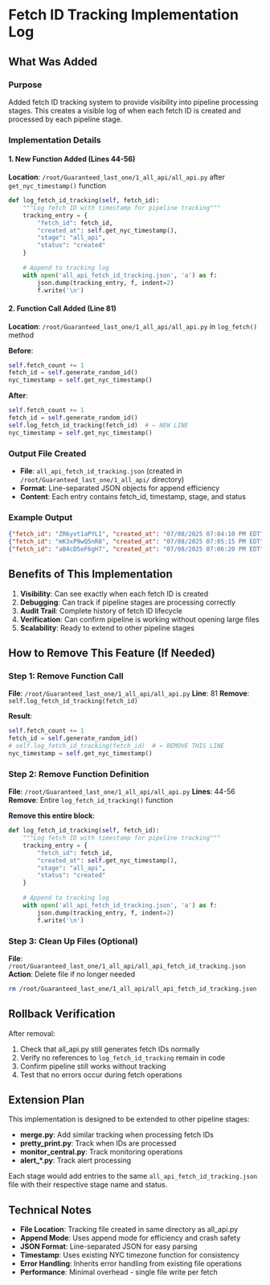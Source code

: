 # Fetch ID Tracking Implementation Log

## What Was Added

### Purpose
Added fetch ID tracking system to provide visibility into pipeline processing stages. This creates a visible log of when each fetch ID is created and processed by each pipeline stage.

### Implementation Details

#### 1. New Function Added (Lines 44-56)
**Location**: `/root/Guaranteed_last_one/1_all_api/all_api.py` after `get_nyc_timestamp()` function

```python
def log_fetch_id_tracking(self, fetch_id):
    """Log fetch ID with timestamp for pipeline tracking"""
    tracking_entry = {
        "fetch_id": fetch_id,
        "created_at": self.get_nyc_timestamp(),
        "stage": "all_api",
        "status": "created"
    }
    
    # Append to tracking log
    with open('all_api_fetch_id_tracking.json', 'a') as f:
        json.dump(tracking_entry, f, indent=2)
        f.write('\n')
```

#### 2. Function Call Added (Line 81)
**Location**: `/root/Guaranteed_last_one/1_all_api/all_api.py` in `log_fetch()` method

**Before**:
```python
self.fetch_count += 1
fetch_id = self.generate_random_id()
nyc_timestamp = self.get_nyc_timestamp()
```

**After**:
```python
self.fetch_count += 1
fetch_id = self.generate_random_id()
self.log_fetch_id_tracking(fetch_id)  # ← NEW LINE
nyc_timestamp = self.get_nyc_timestamp()
```

### Output File Created
- **File**: `all_api_fetch_id_tracking.json` (created in `/root/Guaranteed_last_one/1_all_api/` directory)
- **Format**: Line-separated JSON objects for append efficiency
- **Content**: Each entry contains fetch_id, timestamp, stage, and status

### Example Output
```json
{"fetch_id": "ZR6yvt1aPYLI", "created_at": "07/08/2025 07:04:10 PM EDT", "stage": "all_api", "status": "created"}
{"fetch_id": "mK3xP9wQ5nR8", "created_at": "07/08/2025 07:05:15 PM EDT", "stage": "all_api", "status": "created"}
{"fetch_id": "aB4cD5eF6gH7", "created_at": "07/08/2025 07:06:20 PM EDT", "stage": "all_api", "status": "created"}
```

## Benefits of This Implementation

1. **Visibility**: Can see exactly when each fetch ID is created
2. **Debugging**: Can track if pipeline stages are processing correctly
3. **Audit Trail**: Complete history of fetch ID lifecycle
4. **Verification**: Can confirm pipeline is working without opening large files
5. **Scalability**: Ready to extend to other pipeline stages

## How to Remove This Feature (If Needed)

### Step 1: Remove Function Call
**File**: `/root/Guaranteed_last_one/1_all_api/all_api.py`
**Line**: 81
**Remove**: `self.log_fetch_id_tracking(fetch_id)`

**Result**:
```python
self.fetch_count += 1
fetch_id = self.generate_random_id()
# self.log_fetch_id_tracking(fetch_id)  # ← REMOVE THIS LINE
nyc_timestamp = self.get_nyc_timestamp()
```

### Step 2: Remove Function Definition
**File**: `/root/Guaranteed_last_one/1_all_api/all_api.py`
**Lines**: 44-56
**Remove**: Entire `log_fetch_id_tracking()` function

**Remove this entire block**:
```python
def log_fetch_id_tracking(self, fetch_id):
    """Log fetch ID with timestamp for pipeline tracking"""
    tracking_entry = {
        "fetch_id": fetch_id,
        "created_at": self.get_nyc_timestamp(),
        "stage": "all_api",
        "status": "created"
    }
    
    # Append to tracking log
    with open('all_api_fetch_id_tracking.json', 'a') as f:
        json.dump(tracking_entry, f, indent=2)
        f.write('\n')
```

### Step 3: Clean Up Files (Optional)
**File**: `/root/Guaranteed_last_one/1_all_api/all_api_fetch_id_tracking.json`
**Action**: Delete file if no longer needed

```bash
rm /root/Guaranteed_last_one/1_all_api/all_api_fetch_id_tracking.json
```

## Rollback Verification
After removal:
1. Check that all_api.py still generates fetch IDs normally
2. Verify no references to `log_fetch_id_tracking` remain in code
3. Confirm pipeline still works without tracking
4. Test that no errors occur during fetch operations

## Extension Plan
This implementation is designed to be extended to other pipeline stages:
- **merge.py**: Add similar tracking when processing fetch IDs
- **pretty_print.py**: Track when IDs are processed
- **monitor_central.py**: Track monitoring operations
- **alert_*.py**: Track alert processing

Each stage would add entries to the same `all_api_fetch_id_tracking.json` file with their respective stage name and status.

## Technical Notes
- **File Location**: Tracking file created in same directory as all_api.py
- **Append Mode**: Uses append mode for efficiency and crash safety
- **JSON Format**: Line-separated JSON for easy parsing
- **Timestamp**: Uses existing NYC timezone function for consistency
- **Error Handling**: Inherits error handling from existing file operations
- **Performance**: Minimal overhead - single file write per fetch